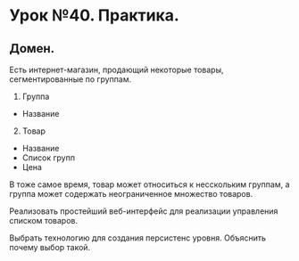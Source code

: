 # Урок №40. Практика.

## Домен.

Есть интернет-магазин, продающий некоторые товары, сегментированные по группам.

1. Группа
- Название

2. Товар
- Название
- Список групп
- Цена

В тоже самое время, товар может относиться к несскольким группам, а группа может содержать неограниченное множество товаров.

Реализовать простейший веб-интерфейс для реализации управления списком товаров.

Выбрать технологию для создания персистенс уровня. Объяснить почему выбор такой.